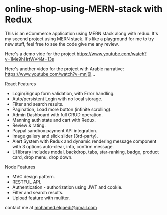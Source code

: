 # online-shop-using-MERN-stack with Redux
This is an eCommerce application using MERN stack along with redux.
It's my second project using MERN stack.
It's like a playground for me to try new stuff, feel free to see the code give me any review.

Here's a demo vide for the project https://www.youtube.com/watch?v=1Me9hHrtWV4&t=13s

Here's another video for the project with Arabic narrative:
https://www.youtube.com/watch?v=mnj6l...

React Features
- Login/Signup form validation, with Error handling.
-  Auto/persistent Login with no local storage.
- Filter and search results.
- Pagination,  Load more button (infinite scrolling).
- Admin Dashboard with full CRUD operation.
- Manning auth state and cart with Redux.
- Review & rating.
- Paypal sandbox payment API integration.
- Image gallery and slick slider (3rd-party).
- Alert System with Redux and dynamic rendering message component with 3 options auto-clear, info, confirm message.
- UI library includes modal, backdrop, tabs, star-ranking, badge, product card,  drop menu, drop down.

Node Features
- MVC design pattern.
- RESTFUL API.
- Authentication - authorization using JWT and cookie. 
- Filter and search results.
- Upload feature with multter.

contact me at mohamed.elgaedi@gmail.com


